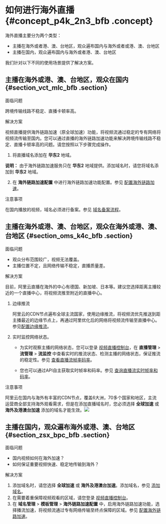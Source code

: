 # 如何进行海外直播 {#concept_p4k_2n3_bfb .concept}

海外直播主要分为两个类型：

-   主播在海外或者港、澳、台地区，观众遍布国内与海外或者或港、澳、台地区
-   主播在国内，观众遍布国内与海外或者港、澳、台地区

我们针对以下不同的使用场景提供了解决方案。

## 主播在海外或港、澳、台地区，观众在国内 {#section_vct_mlc_bfb .section}

面临问题

跨境传输线路不稳定、直播卡顿率高。

解决方案

视频直播提供海外链路加速（原全球加速）功能，将视频流通过稳定的专有网络将视频流传输至国内。您可以通过直播的海外链路加速功能来解决跨境传输线路不稳定、直播卡顿率高的问题。请您按照以下步骤完成操作。

1.  将直播域名添加在 **华东2** 地域。

**说明：** 由于海外链路加速服务只在 **华东2** 地域提供。添加域名时，请您将域名添加到 **华东2** 地域。

2.  在 **海外链路加速配置** 中进行海外链路加速功能配置。参见 [配置海外链路加速](../../../../../intl.zh-CN/用户指南/域名管理/配置海外链路加速（原全球加速）.md#)。

注意事项

在国内播放的视频，域名必须进行备案。参见 [域名备案流程](https://www.alibabacloud.com/zh/icp?spm=a2796.7919406.1097650.dznavsolutions13.a3626ecfPXm1J4)。

## 主播在海外或港、澳、台地区，观众在海外或港、澳、台地区 {#section_oms_k4c_bfb .section}

面临问题

-   观众分布范围较广，视频无法覆盖。
-   主播位置不定，且网络传输不稳定，直播质量差。

解决方案

目前，阿里云直播在海外的中心有德国、新加坡、日本等。建议您选择距离主播较近的一个直播中心，将视频流推至附近的直播中心。

1.  边缘推流

    阿里云的CDN节点遍布全球主流国家，使用边缘推流，将视频流优先推送到距主播最近的边缘节点上，再通过阿里优化后的网络将视频流传输至直播中心。参见[配置边缘推流](../../../../../intl.zh-CN/用户指南/推播流配置/配置边缘推流.md#)。

2.  实时监控网络状态。
    -   为实时观察主播的网络状态，您可以登录 [视频直播控制台](https://live.console.aliyun.com/?spm=5176.2020520001.aliyun_topbar.70.5fbc12d2y1SR2F#/overview)，在 **直播管理** \> **流管理** \> **流监控** 中查看实时的推流状态、检测主播的网络状态，保证推流的稳定性。参见 [查看直播流帧率码率](../../../../../intl.zh-CN/用户指南/直播流管理/查看直播流帧率码率.md#)。

    -   您也可以通过API自主获取实时帧率和码率。参见 [查询直播流实时帧率和码率](../../../../../intl.zh-CN/API参考/直播流管理/DescribeLiveStreamsFrameRateAndBitRateData.md#)。

注意事项

阿里云在国内与海外有丰富的CDN节点，覆盖6大洲，70多个国家和地区，主流运营商全部支持海外观看需求，但是在添加直播域名时，您必须选择 **全球加速** 或 **海外及港澳台加速** 添加的域名才能生效。![](http://static-aliyun-doc.oss-cn-hangzhou.aliyuncs.com/assets/img/20641/154719237313735_zh-CN.png)

## 主播在国内，观众遍布海外或港、澳、台地区 {#section_zsx_bpc_bfb .section}

面临问题

-   国内视频如何在海外加速？
-   如何保证重要视频快速、稳定地传输到海外？

解决方案

1.  添加域名时，请您选择 **全球加速** 或 **海外及港澳台加速**。添加域名，参见 [添加域名](../../../../../intl.zh-CN/用户指南/域名管理/管理域名/添加域名.md#)。
2.  在需要着重保障视频观看的区域，请您登录 [视频直播控制台](https://live.console.aliyun.com/?spm=5176.2020520001.aliyun_topbar.70.5fbc12d2y1SR2F#/overview)。
3.  在 **域名管理** \> **模板管理** \> **海外链路加速配置** 中，启用海外链路加速功能，选择播流加速，将视频流通过专有网络传输至终点保障的区域。参见 [配置海外链路加速](../../../../../intl.zh-CN/用户指南/域名管理/配置海外链路加速（原全球加速）.md#)。

